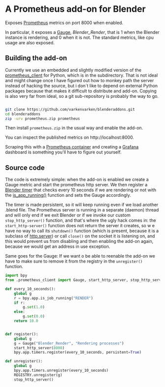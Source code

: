 # A Prometheus add-on for Blender

Exposes [Prometheus](https://prometheus.io/) metrics on port 8000 when enabled.

In particular, it exposes a [Gauge](https://prometheus.io/docs/concepts/metric_types/#gauge), *Blender_Render*, that is 1 when the Blender instance is rendering, and 0 when it is not. The standard metrics, like cpu usage are also exposed.

## Building the add-on

Currently we use an embedded and slightly modified version of the [prometheus_client](https://github.com/prometheus/client_python/tree/master) for Python, which is in the [](prometheus_client/) subdirectory. That is not ideal and might change once I have figured out how to monkey path the server instead of hacking the source, but i don´t like to depend on external Python packages because that makes it difficult to distribute and add-on.
Copying is also very far from ideal, so a git sub-repository is probably the way to go.

```bash

git clone https://github.com/varkenvarken/blenderaddons.git
cd blenderaddons
zip -urv prometheus.zip prometheus
```

Then install `prometheus.zip` in the usual way and enable the add-on.

You can inspect the published metrics on http://localhost:8000.

Scraping this with a [Prometheus container](https://hub.docker.com/r/prom/prometheus) and creating a [Grafana](https://hub.docker.com/r/grafana/grafana) dashboard is something you'll have to figure out yourself.

## Source code

The code is extremely simple: when the add-on is enabled we create a Gauge metric and start the prometheus http server. We then register a [Blender timer](https://docs.blender.org/api/latest/bpy.app.timers.html#bpy.app.timers.register) that checks every 10 seconds if we are rendering or not with the [is_app_running()](https://docs.blender.org/api/latest/bpy.app.html#bpy.app.is_job_running) function and sets the Gauge accordingly.

The timer is made persistent, so it will keep running even if we load another .blend file.
The Prometheus server is running in a separate (daemon) thread and will only end if we exit Blender or if we invoke our custom `stop_http_server()` function, and that's where the ugly hack comes in: the `start_http-server()` function does not return the server it creates, so w e have no way to call its `shutdown()` function (which is present, because it is a subclass of [http.server](https://docs.python.org/3.11/library/http.server.html)) or call `close()` on the socket it is listening on, and this would prevent us from disabling and then enabling the add-on again, because we would get an address in use exception.

Same goes for the Gauge: If we want o be able to reenable the add-on we  have to make sure to remove it from the registry in the `unregister()` function.
```python
import bpy 
from .prometheus_client import Gauge, start_http_server, stop_http_server, REGISTRY

def every_10_seconds():
    global g
    r = bpy.app.is_job_running("RENDER")
    if r:
        g.set(1.0)
    else:
        g.set(0.0)
    return 10.0


def register():
    global g
    g = Gauge("Blender_Render", "Rendering processes")
    start_http_server(8000)
    bpy.app.timers.register(every_10_seconds, persistent=True)

def unregister():
    global g
    bpy.app.timers.unregister(every_10_seconds)
    REGISTRY.unregister(g)
    stop_http_server()
```